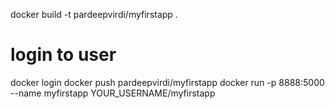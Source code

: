 docker build -t pardeepvirdi/myfirstapp .

#  login to user
docker login
docker push pardeepvirdi/myfirstapp
docker run -p 8888:5000 --name myfirstapp YOUR_USERNAME/myfirstapp
